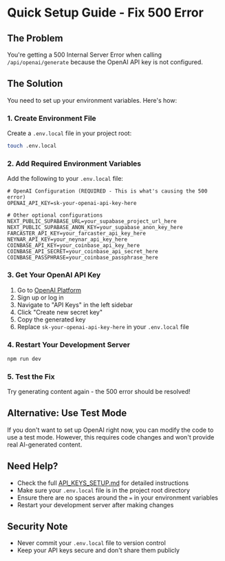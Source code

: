 # Quick Setup Guide - Fix 500 Error

## The Problem
You're getting a 500 Internal Server Error when calling `/api/openai/generate` because the OpenAI API key is not configured.

## The Solution
You need to set up your environment variables. Here's how:

### 1. Create Environment File
Create a `.env.local` file in your project root:

```bash
touch .env.local
```

### 2. Add Required Environment Variables
Add the following to your `.env.local` file:

```env
# OpenAI Configuration (REQUIRED - This is what's causing the 500 error)
OPENAI_API_KEY=sk-your-openai-api-key-here

# Other optional configurations
NEXT_PUBLIC_SUPABASE_URL=your_supabase_project_url_here
NEXT_PUBLIC_SUPABASE_ANON_KEY=your_supabase_anon_key_here
FARCASTER_API_KEY=your_farcaster_api_key_here
NEYNAR_API_KEY=your_neynar_api_key_here
COINBASE_API_KEY=your_coinbase_api_key_here
COINBASE_API_SECRET=your_coinbase_api_secret_here
COINBASE_PASSPHRASE=your_coinbase_passphrase_here
```

### 3. Get Your OpenAI API Key
1. Go to [OpenAI Platform](https://platform.openai.com/)
2. Sign up or log in
3. Navigate to "API Keys" in the left sidebar
4. Click "Create new secret key"
5. Copy the generated key
6. Replace `sk-your-openai-api-key-here` in your `.env.local` file

### 4. Restart Your Development Server
```bash
npm run dev
```

### 5. Test the Fix
Try generating content again - the 500 error should be resolved!

## Alternative: Use Test Mode
If you don't want to set up OpenAI right now, you can modify the code to use a test mode. However, this requires code changes and won't provide real AI-generated content.

## Need Help?
- Check the full [API_KEYS_SETUP.md](./API_KEYS_SETUP.md) for detailed instructions
- Make sure your `.env.local` file is in the project root directory
- Ensure there are no spaces around the `=` in your environment variables
- Restart your development server after making changes

## Security Note
- Never commit your `.env.local` file to version control
- Keep your API keys secure and don't share them publicly 